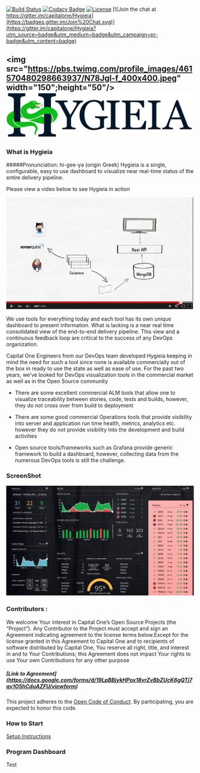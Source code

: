 [![Build Status](https://travis-ci.org/capitalone/Hygieia.svg?branch=master)](https://travis-ci.org/capitalone/Hygieia)
[![Codacy Badge](https://api.codacy.com/project/badge/grade/de1a2a557f8e458e9a959be8c2e7fcba)](https://www.codacy.com/app/amit-mawkin/Hygieia)
[![License](https://img.shields.io/badge/license-Apache%202-blue.svg)](https://www.apache.org/licenses/LICENSE-2.0)
[![Join the chat at https://gitter.im/capitalone/Hygieia](https://badges.gitter.im/Join%20Chat.svg)](https://gitter.im/capitalone/Hygieia?utm_source=badge&utm_medium=badge&utm_campaign=pr-badge&utm_content=badge)

<img src="https://pbs.twimg.com/profile_images/461570480298663937/N78Jgl-f_400x400.jpeg" width="150";height="50"/>![Image](/UI/src/assets/images/Hygieia_b.png)
--------------------

### What is Hygieia

#####Pronunciation:      hi-gee-ya (origin Greek)
Hygieia is a single, configurable, easy to use dashboard to visualize near real-time status of the entire delivery pipeline.

Please view a video below to see Hygieia in action

 [![Hygieia Is AWESOME](/media/images/video-shot.png)](https://www.youtube.com/watch?v=SoNTA78j0tc "Hygieia Is AWESOME")

We use tools for everything today and each tool has its own unique dashboard to present information. What is lacking is a near real time consolidated view of the end-to-end delivery pipeline.  This view and a continuous feedback loop are critical to the success of
any DevOps organization.

Capital One Engineers from our DevOps team developed Hygieia keeping in mind the need for such a tool since none is available commercially out of the box in ready to use the state as well as ease of use.
For the past two years, we’ve looked for DevOps visualization tools in the commercial market as well as in the Open Source community


* There are some excellent commercial ALM tools that allow one to visualize traceability between stories, code, tests and builds, however, they do not cross over from build to deployment</li>

* There are some good commercial Operations tools that provide visibility into server and application run time health, metrics, analytics etc. however they do not provide visibility into the development and build activities</li>

* Open source tools/frameworks such as Grafana provide generic framework to build a dashboard, however, collecting data from the numerous DevOps tools is still the challenge.</li>

### ScreenShot
![Image](/media/images/hygiea-screenshot.jpg)

### Contributors :
We welcome Your interest in Capital One’s Open Source Projects (the “Project”). Any Contributor to the Project must accept and sign an Agreement indicating agreement to the license terms below.Except for the license granted in this Agreement to Capital One and to recipients of software distributed by Capital One, You reserve all right, title, and interest in and to Your Contributions; this Agreement does not impact Your rights to use Your own Contributions for any other purpose

##### [Link to Agreement] (https://docs.google.com/forms/d/19LpBBjykHPox18vrZvBbZUcK6gQTj7qv1O5hCduAZFU/viewform)

This project adheres to the [Open Code of Conduct][code-of-conduct]. By participating, you are expected to honor this code.

[code-of-conduct]: http://www.capitalone.io/codeofconduct/


### How to Start
[Setup Instructions](Setup.md)

### Program Dashboard
Test
